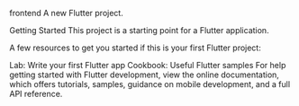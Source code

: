 frontend
A new Flutter project.

Getting Started
This project is a starting point for a Flutter application.

A few resources to get you started if this is your first Flutter project:

Lab: Write your first Flutter app
Cookbook: Useful Flutter samples
For help getting started with Flutter development, view the online documentation, which offers tutorials, samples, guidance on mobile development, and a full API reference.
